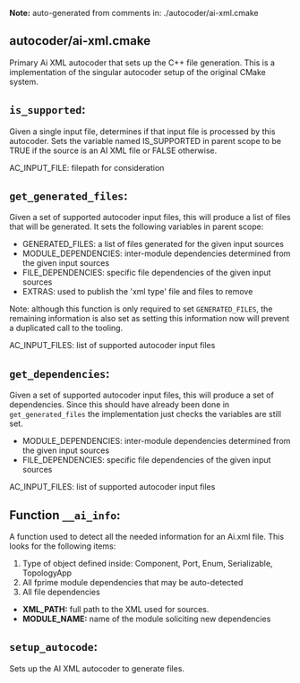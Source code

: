 **Note:** auto-generated from comments in: ./autocoder/ai-xml.cmake

## autocoder/ai-xml.cmake

Primary Ai XML autocoder that sets up the C++ file generation. This is a implementation of the singular autocoder
setup of the original CMake system.


## `is_supported`:

Given a single input file, determines if that input file is processed by this autocoder. Sets the variable named
IS_SUPPORTED in parent scope to be TRUE if the source is an AI XML file or FALSE otherwise.

AC_INPUT_FILE: filepath for consideration


## `get_generated_files`:

Given a set of supported autocoder input files, this will produce a list of files that will be generated. It sets the
following variables in parent scope:

- GENERATED_FILES: a list of files generated for the given input sources
- MODULE_DEPENDENCIES: inter-module dependencies determined from the given input sources
- FILE_DEPENDENCIES: specific file dependencies of the given input sources
- EXTRAS: used to publish the 'xml type' file and files to remove

Note: although this function is only required to set `GENERATED_FILES`, the remaining information is also set as
setting this information now will prevent a duplicated call to the tooling.

AC_INPUT_FILES: list of supported autocoder input files


## `get_dependencies`:

Given a set of supported autocoder input files, this will produce a set of dependencies. Since this should have
already been done in `get_generated_files` the implementation just checks the variables are still set.

- MODULE_DEPENDENCIES: inter-module dependencies determined from the given input sources
- FILE_DEPENDENCIES: specific file dependencies of the given input sources

AC_INPUT_FILES: list of supported autocoder input files


## Function `__ai_info`:

A function used to detect all the needed information for an Ai.xml file. This looks for the following items:
 1. Type of object defined inside: Component, Port, Enum, Serializable, TopologyApp
 2. All fprime module dependencies that may be auto-detected
 3. All file dependencies

- **XML_PATH:** full path to the XML used for sources.
- **MODULE_NAME:** name of the module soliciting new dependencies


## `setup_autocode`:

Sets up the AI XML autocoder to generate files.


